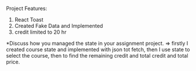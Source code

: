 Project Features:
1. React Toast
2. Created Fake Data and Implemented
3. credit limited to 20 hr

*Discuss how you managed the state in your assignment project.
=> firstly I created course state and implemented with json tot fetch, then I use state to select the course, then to find the remaining credit and total credit and total price.
